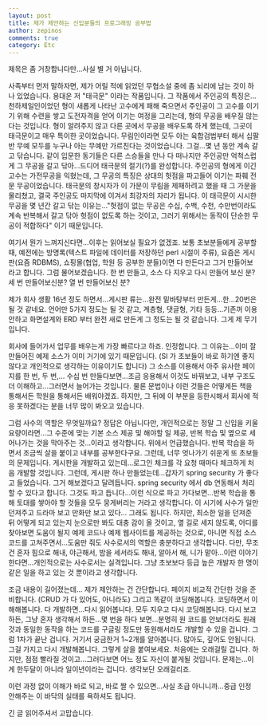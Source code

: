 ```yaml
---
layout: post
title: 제가 제안하는 신입분들의 프로그래밍 공부법
author: zepinos
comments: true
category: Etc
---
```


제목은 좀 거창합니다만...사실 별 거 아닙니다.

사족부터 먼저 말하자면, 제가 어릴 적에 읽었던 무협소설 중에 좀 뇌리에 남는 것이 하나 있었습니다. 용대운 저 "태극문" 이라는 작품입니다.
그 작품에서 주인공의 특징은...천하제일인이었던 형이 새롭게 나타난 고수에게 패해 죽으면서 주인공이 그 고수를 이기기 위해 수련을 쌓고 도전자격을 얻어 이기는 여정을 그리는데, 형의 무공을 배우질 않는다는 것입니다. 형이 알려주지 않고 다른 곳에서 무공을 배우도록 하게 했는데, 그곳이 태극문이고 매우 특이한 곳이었습니다.
무림인이라면 모두 아는 육합검법부터 해서 십팔반 무예 모두를 누구나 아는 무예만 가르친다는 것이었습니다. 그걸...몇 년 동안 계속 갈고 닦습니다. 같이 입문한 동기들은 다른 스승들을 만나 다 떠나지만 주인공만 억척스럽게 그 무공을 갈고 닦아...드디어 태극문의 절기(?)를 완성합니다.
주인공의 형에게 이긴 고수는 가전무공을 익혔는데, 그 무공의 특징은 상대의 헛점을 파고들어 이기는 파훼 전문 무공이었습니다. 태극문의 창시자가 이 가문이 무림을 제패하려고 했을 때 그 가문을 물리쳤고, 결국 주인공도 마지막에 이겨서 최강자의 자리가 됩니다.
이 태극문이 시시한 무공을 몇 년간 갈고 닦는 이유는..."헛점이 없는 무공은 수십, 수백, 수천, 수만번이라도 계속 반복해서 갈고 닦아 헛점이 없도록 하는 것이고, 그러기 위해서는 동작이 단순한 무공이 적합하다" 이기 때문입니다.

여기서 뭔가 느껴지신다면...이후는 읽어보실 필요가 없겠죠.
보통 초보분들에게 공부할 때, 예전에는 방명록(텍스트 파일에 데이터를 저장하던 perl 시절이 주류), 요즘은 게시판(요즘 RDBMS), 쇼핑몰(협업, 학원 등 공부한 분들)이면 다 만든다고 그거 만들어보라고 합니다.
그럼 물어보겠습니다.
한 번 만들고, 소스 다 지우고 다시 만들어 보신 분? 세 번 만들어보신분? 열 번 만들어보신 분?

제가 회사 생활 16년 정도 하면서...게시판 류는...완전 밑바탕부터 만든게...한...20번은 될 것 같네요. 언어만 5가지 정도는 될 것 같고, 계층형, 댓글형, 기타 등등...기존꺼 이용 안하고 화면설계와 ERD 부터 완전 새로 만든게 그 정도는 될 것 같습니다.
그게 제 무기입니다.

회사에 들어가서 업무를 배우는게 가장 빠르다고 하죠. 인정합니다. 그 이유는...이미 잘 만들어진 예제 소스가 이미 거기에 있기 때문입니다. (SI 가 초보들이 바로 하기엔 좋지 않다고 개인적으로 생각하는 이유이기도 합니다) 그 소스를 이용해서 아주 유사한 페이지를 한 번, 두 번,... 수십 번 만들다보면...조금 응용해서 이것도 바꿔보고, 내부 구조도 더 이해하고...그러면서 늘어가는 것입니다.
물론 문법이나 이런 것들은 어떻게든 책을 통해서든 학원을 통해서든 배워야겠죠. 하지만, 그 뒤에 이 부분을 등한시해서 회사에 적응 못하겠다는 분을 너무 많이 봐오고 있습니다.

그럼 사수의 역할은 무엇일까요? 정답은 아닙니다만, 개인적으로는 정말 그 신입을 키울 요량이라면...그 수준에 맞는 기본 소스 제공 및 해야할 일 제공, 반복 학습 및 옆으로 세어나가는 것을 막아주는 것...이라고 생각합니다.
위에서 언급했습니다. 반복 학습을 하면서 조금씩 살을 붙이고 내부를 공부한다구요. 그런데, 너무 엇나가기 쉬운게 또 초보들의 문제입니다. 게시판을 개발하고 있는데...로그인 체크를 각 요청 때마다 체크하게 처음 개발할 것입니다. 그런데, 게시판 하나 만들었는데...갑자기 spring security 가 좋다고 들었습니다. 그거 해보겠다고 달려듭니다. spring security 에서 db 연동해서 처리할 수 있다고 합니다. 그것도 파고 듭니다...이런 식으로 파고 가다보면...반복 학습을 통해 토대를 쌓아야 할 것들을 모두 뭉게버리는 거라고 생각합니다.
이 시기에 사수가 일만 던져주고 드라마 보고 만화만 보고 있다...
그래도 됩니다. 하지만, 최소한 일을 던져준 뒤 어떻게 되고 있는지 눈으로만 봐도 대충 감이 올 것이고, 옆 길로 세지 않도록, 어디를 찾아보면 도움이 될지 예제 코드나 예제 웹사이트를 제공하는 것으로, 아니면 직접 소스 코드를 고쳐주면서...도움만 줘도 사수로서의 역할은 충분하다고 생각합니다. 다만, 무조건 혼자 힘으로 해내, 야근해서, 밤을 세서라도 해내, 알아서 해, 니가 맡아...이런 이야기 한다면...개인적으로는 사수로서는 실격입니다. 그냥 초보보다 등급 높은 개발자 한 명이 같은 일을 하고 있는 것 뿐이라고 생각합니다.

조금 내용이 길어졌는데...
제가 제안하는 건 간단합니다.
페이지 비교적 간단한 것을 준비합니다. (CRUD 가 다 있어도, 아니라도) 그리고 똑같이 코딩해봅니다. 코딩하면서 이해해봅니다. 다 개발하면...다시 읽어봅니다.
모두 지우고 다시 코딩해봅니다. 다시 보고 하든, 그냥 혼자 생각해서 하든...몇 번을 하다 보면...분명히 원 코드를 안보더라도 원래 것과 동일한 동작을 하는 코드를 구글링 정도만 동원해서라도 개발할 수 있을 겁니다. 그럼 1차가 끝난 겁니다.
거기서 궁금한거 1~2개를 알아봅니다. 많아도, 깊어도 안됩니다. 그걸 가지고 다시 개발해봅니다.
그렇게 살을 붙여보세요.
처음에는 오래걸릴 겁니다. 하지만, 점점 빨라질 것이고...그러다보면 어느 정도 자신이 붙게될 것입니다.
문제는...이게 한두달이 아니라 일이년이라는 겁니다. 생각보단 오래걸리죠.

이런 과정 없이 이해가 바로 되고, 바로 짤 수 있으면...사실 초급 아니니까...중급 인정 안해주는 이 바닥의 실태를 욕하셔도 됩니다.

긴 글 읽어주셔서 고맙습니다.
